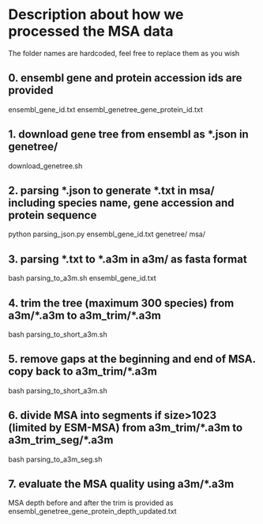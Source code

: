 # Description about how we processed the MSA data
The folder names are hardcoded, feel free to replace them as you wish

## 0. ensembl gene and protein accession ids are provided
ensembl_gene_id.txt
ensembl_genetree_gene_protein_id.txt

## 1. download gene tree from ensembl as \*.json in genetree/
download_genetree.sh

## 2. parsing \*.json to generate \*.txt in msa/ including species name, gene accession and protein sequence
python parsing_json.py ensembl_gene_id.txt genetree/ msa/

## 3. parsing \*.txt to \*.a3m in a3m/ as fasta format
bash parsing_to_a3m.sh ensembl_gene_id.txt

## 4. trim the tree (maximum 300 species) from a3m/\*.a3m to a3m_trim/\*.a3m
bash parsing_to_short_a3m.sh

## 5. remove gaps at the beginning and end of MSA. copy back to a3m_trim/\*.a3m
bash parsing_to_short_a3m.sh

## 6. divide MSA into segments if size>1023 (limited by ESM-MSA) from a3m_trim/\*.a3m to a3m_trim_seg/\*.a3m
bash parsing_to_a3m_seg.sh

## 7. evaluate the MSA quality using a3m/\*.a3m
MSA depth before and after the trim is provided as ensembl_genetree_gene_protein_depth_updated.txt
